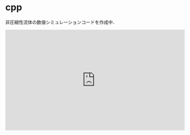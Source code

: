 # cpp
 
非圧縮性流体の数値シミュレーションコードを作成中．

<iframe width="560" height="315" src="https://www.youtube.com/embed/1_pMhEgQ4BY" title="YouTube video player" frameborder="0" allow="accelerometer; autoplay; clipboard-write; encrypted-media; gyroscope; picture-in-picture" allowfullscreen></iframe>
